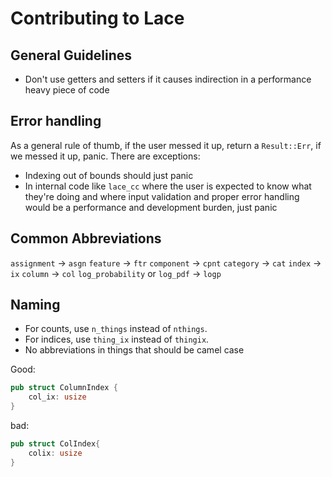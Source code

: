 # Contributing to Lace

## General Guidelines

- Don't use getters and setters if it causes indirection in a performance heavy
    piece of code


## Error handling
As a general rule of thumb, if the user messed it up, return a `Result::Err`,
if we messed it up, panic. There are exceptions:

- Indexing out of bounds should just panic
- In internal code like `lace_cc` where the user is expected to know what
    they're doing and where input validation and proper error handling would be
    a performance and development burden, just panic

## Common Abbreviations

`assignment` -> `asgn`
`feature` -> `ftr`
`component` -> `cpnt`
`category` -> `cat`
`index` -> `ix`
`column` -> `col`
`log_probability` or `log_pdf` -> `logp`

## Naming

- For counts, use `n_things` instead of `nthings`.
- For indices, use `thing_ix` instead of `thingix`.
- No abbreviations in things that should be camel case

Good:

```rust
pub struct ColumnIndex {
    col_ix: usize
}
```

bad:

```rust
pub struct ColIndex{
    colix: usize
}
```

